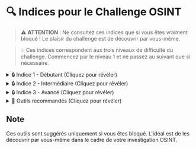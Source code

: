# 🔍 Indices pour le Challenge OSINT

> ⚠️ **ATTENTION** : Ne consultez ces indices que si vous êtes vraiment bloqué ! Le plaisir du challenge est de découvrir par vous-même.

> 💡 Ces indices correspondent aux trois niveaux de difficulté du challenge. Commencez par le niveau 1 et ne passez au suivant que si nécessaire.

<details>
<summary>🔒 Indice 1 - Débutant (Cliquez pour révéler)</summary>

Quelques pistes pour commencer :
- Une image vaut parfois plus qu'un long discours...
- Le code source d'une page peut révéler des secrets
- Les fichiers techniques sont rarement là par hasard

</details>

<details>
<summary>🔒 Indice 2 - Intermédiaire (Cliquez pour révéler)</summary>

Quelques réflexions :
- Les images modernes sont comme des cartes d'identité...
- Les robots et les cartes du site ont parfois des choses à dire
- Les développeurs aiment la cohérence dans leurs pseudos

</details>

<details>
<summary>🔒 Indice 3 - Avancé (Cliquez pour révéler)</summary>

Derniers coups de pouce :
- Les métadonnées sont comme des empreintes digitales
- Des coordonnées peuvent raconter une histoire
- Les réseaux sociaux sont souvent interconnectés

</details>

<details>
<summary>🔧 Outils recommandés (Cliquez pour révéler)</summary>

1. Pour les métadonnées d'images :
   - ExifTool (en ligne ou en local)
   - Visualiseurs de métadonnées en ligne
   - Outils de développement du navigateur

2. Pour la recherche web :
   - Moteurs de recherche
   - Recherche avancée sur les réseaux sociaux
   - Visualiseurs de fichiers XML

3. Pour la géolocalisation :
   - Google Maps
   - Services de conversion de coordonnées GPS
   - Street View

</details>

## Note
Ces outils sont suggérés uniquement si vous êtes bloqué. L'idéal est de les découvrir par vous-même dans le cadre de votre investigation OSINT. 